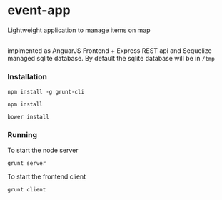 # event-app
Lightweight application to manage items on map
##
implmented as AnguarJS Frontend + Express REST api and Sequelize managed sqlite database.  By default the sqlite database will be in `/tmp`

### Installation

`npm install -g grunt-cli`

`npm install`

`bower install`

### Running
To start the node server

`grunt server`

To start the frontend client

`grunt client`

